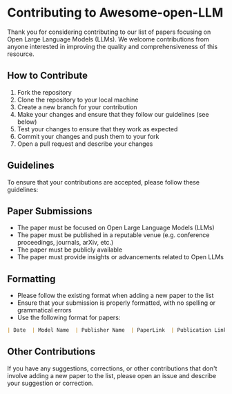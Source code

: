 # Contributing to Awesome-open-LLM
Thank you for considering contributing to our list of papers focusing on Open Large Language Models (LLMs). We welcome contributions from anyone interested in improving the quality and comprehensiveness of this resource.

## How to Contribute
1.  Fork the repository
2.  Clone the repository to your local machine
3.  Create a new branch for your contribution
4.  Make your changes and ensure that they follow our guidelines (see below)
5.  Test your changes to ensure that they work as expected
6.  Commit your changes and push them to your fork
7.  Open a pull request and describe your changes

## Guidelines
To ensure that your contributions are accepted, please follow these guidelines:

## Paper Submissions
* The paper must be focused on Open Large Language Models (LLMs)
* The paper must be published in a reputable venue (e.g. conference proceedings, journals, arXiv, etc.)
* The paper must be publicly available
* The paper must provide insights or advancements related to Open LLMs

## Formatting
* Please follow the existing format when adding a new paper to the list
*  Ensure that your submission is properly formatted, with no spelling or grammatical errors
* Use the following format for papers:
```markdown 
| Date  | Model Name  | Publisher Name  | PaperLink  | Publication Link  | Demo Link |    
```
## Other Contributions
If you have any suggestions, corrections, or other contributions that don't involve adding a new paper to the list, please open an issue and describe your suggestion or correction.
